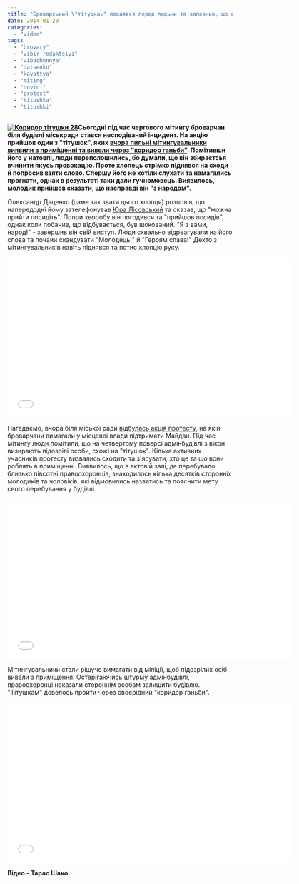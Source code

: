 ```yaml
---
title: "Броварський \"тітушка\" покаявся перед людьми та запевнив, що він \"з народом\" - ВІДЕО"
date: 2014-01-28
categories: 
  - "video"
tags: 
  - "brovary"
  - "vibir-redaktsiyi"
  - "vibachennya"
  - "datsenko"
  - "kayattya"
  - "miting"
  - "novini"
  - "protest"
  - "titushka"
  - "titushki"
---
```


**[![Коридор тітушки 28](https://mpz.brovary.org/wp-content/uploads/2014/01/Koridor-titushki-28.jpg)](https://mpz.brovary.org/wp-content/uploads/2014/01/Koridor-titushki-28.jpg)Сьогодні під час чергового мітингу броварчан біля будівлі міськради стався несподіваний інцидент. На акцію прийшов один з "тітушок", яких [вчора пильні мітингувальники виявили в приміщенні та вивели через "коридор ганьби"](https://mpz.brovary.org/brovarchanam-vdalos-u-mirniy-sposib-vignati-titushok-z-miskradi-foto-video/). Помітивши його у натовпі, люди переполошились, бо думали, що він збираєтсья вчинити якусь провокацію. Проте хлопець стрімко піднявся на сходи й попросив взяти слово. Спершу його не хотіли слухати та намагались прогнати, однак в результаті таки дали гучномовець. Виявилось, молодик прийшов сказати, що насправді він "з народом".**

Олександр Даценко (саме так звати цього хлопця) розповів, що напередодні йому зателефонував [Юра Лісовський](https://mpz.brovary.org/geroyi-nashogo-chasu-hto-zbiraye-brovarskih-titushok-na-antimaydan-partiyi-regioniv-audio/) та сказав, що "можна прийти посидіть". Попри хворобу він погодився та "прийшов посидів", однак коли побачив, що відбувається, був шокований. "Я з вами, народ!" - завершив він свій виступ. Люди схвально відреагували на його слова та почаии скандувати "Молодець!" й "Героям слава!" Дехто з мітингувальників навіть піднявся та потис хлопцю руку.

<iframe src="//www.youtube.com/embed/qsZl5A1yQUs" height="360" width="640" allowfullscreen frameborder="0"></iframe>

Нагадаємо, вчора біля міської ради [відбулась акція протесту](https://mpz.brovary.org/brovarchanam-vdalos-u-mirniy-sposib-vignati-titushok-z-miskradi-foto-video/), на якій броварчани вимагали у місцевої влади підтримати Майдан. Під час мітингу люди помітили, що на четвертому поверсі адмінбудівлі з вікон визирають підозрілі особи, схожі на "тітушок". Кілька активних учасників протесту визвались сходити та з'ясувати, хто це та що вони роблять в приміщенні. Виявилось, що в актовій залі, де перебувало близько півсотні правоохоронців, знаходилось кілька десятків сторонніх молодиків та чоловіків, які відмовились назватись та пояснити мету свого перебування у будівлі.

<iframe src="//www.youtube.com/embed/UyEyWHpPUmg" height="360" width="640" allowfullscreen frameborder="0"></iframe>

Мітингувальники стали рішуче вимагати від міліції, щоб підозрілих осіб вивели з приміщення. Остерігаючись штурму адмінбудівлі, правоохоронці наказали стороннім особам залишити будівлю. "Тітушкам" довелось пройти через своєрідний "коридор ганьби".

<iframe src="//www.youtube.com/embed/7S6h9Zq2xzE?list=UUbknpABxWAZpvHZCWgUCObA" height="360" width="640" allowfullscreen frameborder="0"></iframe>

**Відео - Тарас Шако**
